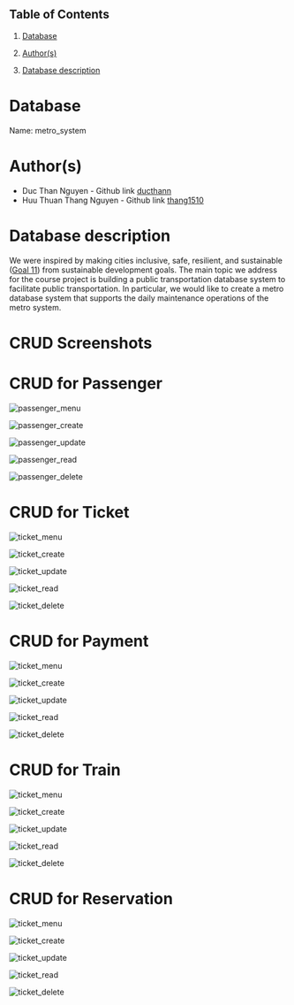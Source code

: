 ## Table of Contents
1. [Database](#database)

1. [Author(s)](#author)

1. [Database description](#description)

# Database
Name: metro_system

# Author(s)
* Duc Than Nguyen - Github link [ducthann](https://github.com/ducthann)
* Huu Thuan Thang Nguyen - Github link [thang1510](https://github.com/thang1510)

# Database description
We were inspired by making cities inclusive, safe, resilient, and sustainable ([Goal 11](https://www.un.org/sustainabledevelopment/cities/)) from sustainable development goals. The main topic we address for the course project is building a public transportation database system to facilitate public transportation. In particular, we would like to create a metro database system that supports the daily maintenance operations of the metro system.

# CRUD Screenshots 
# CRUD for Passenger
![passenger_menu](https://github.com/CS480UIC/dbs-metro_system/blob/main/screenshots/passenger/crud_passenger.png)

![passenger_create](https://github.com/CS480UIC/dbs-metro_system/blob/main/screenshots/passenger/create_passenger.png)  

![passenger_update](https://github.com/CS480UIC/dbs-metro_system/blob/main/screenshots/passenger/update_passenger.png) 

![passenger_read](https://github.com/CS480UIC/dbs-metro_system/blob/main/screenshots/passenger/read_passenger.png)

![passenger_delete](https://github.com/CS480UIC/dbs-metro_system/blob/main/screenshots/passenger/delete_passenger.png)

# CRUD for Ticket
![ticket_menu](https://github.com/CS480UIC/dbs-metro_system/blob/main/screenshots/ticket/crud_ticket.png)  

![ticket_create](https://github.com/CS480UIC/dbs-metro_system/blob/main/screenshots/ticket/create_ticket.png)  

![ticket_update](https://github.com/CS480UIC/dbs-metro_system/blob/main/screenshots/ticket/update_ticket.png) 

![ticket_read](https://github.com/CS480UIC/dbs-metro_system/blob/main/screenshots/ticket/read_ticket.png)

![ticket_delete](https://github.com/CS480UIC/dbs-metro_system/blob/main/screenshots/ticket/delete_ticket.png)

# CRUD for Payment
![ticket_menu](https://github.com/CS480UIC/dbs-metro_system/blob/main/screenshots/payment/crud_payment.png)  

![ticket_create](https://github.com/CS480UIC/dbs-metro_system/blob/main/screenshots/payment/create_payment.png)  

![ticket_update](https://github.com/CS480UIC/dbs-metro_system/blob/main/screenshots/payment/update_payment.png) 

![ticket_read](https://github.com/CS480UIC/dbs-metro_system/blob/main/screenshots/payment/read_payment.png)

![ticket_delete](https://github.com/CS480UIC/dbs-metro_system/blob/main/screenshots/payment/delete_payment.png)

# CRUD for Train
![ticket_menu](https://github.com/CS480UIC/dbs-metro_system/blob/main/screenshots/train/crud_train.png)  

![ticket_create](https://github.com/CS480UIC/dbs-metro_system/blob/main/screenshots/train/create_train.png)  

![ticket_update](https://github.com/CS480UIC/dbs-metro_system/blob/main/screenshots/train/update_train.png) 

![ticket_read](https://github.com/CS480UIC/dbs-metro_system/blob/main/screenshots/train/read_train.png)

![ticket_delete](https://github.com/CS480UIC/dbs-metro_system/blob/main/screenshots/train/delete_train.png)

# CRUD for Reservation
![ticket_menu](https://github.com/CS480UIC/dbs-metro_system/blob/main/screenshots/reservation/crud_reservation.png)  

![ticket_create](https://github.com/CS480UIC/dbs-metro_system/blob/main/screenshots/reservation/create_reservation.png)  

![ticket_update](https://github.com/CS480UIC/dbs-metro_system/blob/main/screenshots/reservation/update_reservation.png) 

![ticket_read](https://github.com/CS480UIC/dbs-metro_system/blob/main/screenshots/reservation/read_reservation.png)

![ticket_delete](https://github.com/CS480UIC/dbs-metro_system/blob/main/screenshots/reservation/delete_reservation.png)

